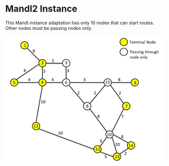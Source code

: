 # Mandl2 Instance

This Mandl instance adaptation has only 10 nodes that can start routes. Other nodes must be passing nodes only.

![](Mandl2.png)
